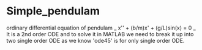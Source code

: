 # Simple_pendulam
ordinary differential equation of pendulam _
x'' + (b/m)x' + (g/L)sin(x) = 0 _
It is a 2nd order ODE and to solve it in MATLAB we need to break it up into two single order ODE as we know 'ode45' is for only single order ODE.
